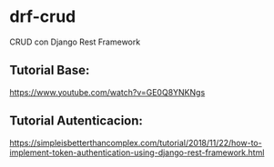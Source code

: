 # drf-crud
CRUD con Django Rest Framework

## Tutorial Base:
https://www.youtube.com/watch?v=GE0Q8YNKNgs

## Tutorial Autenticacion:
https://simpleisbetterthancomplex.com/tutorial/2018/11/22/how-to-implement-token-authentication-using-django-rest-framework.html